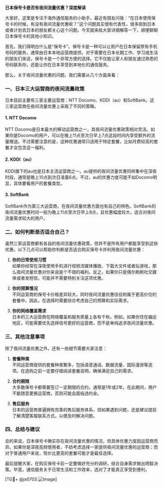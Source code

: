 **日本保号卡是否有夜间流量优惠？深度解读**

大家好，这里是专注于海外通信服务的小助手。最近有朋友问我：“在日本使用保号卡的时候，有没有夜间流量优惠呢？”这个问题其实很有代表性，很多刚到日本或者计划去日本的朋友都关心这个问题。今天就来给大家详细解答一下，顺便聊聊日本保号卡的其他小知识。

首先，我们得明白什么是“保号卡”。保号卡是一种可以让用户在日本保留原有手机号码的服务，通常由日本本地运营商提供。对于需要在日本长期工作、学习或生活的朋友们来说，保号卡是一个非常方便的选择。它不仅能让家人和朋友通过熟悉的号码联系你，还能让你在日本享受到本地化的通信服务。

那么，关于夜间流量优惠的问题，我们需要从几个方面来看：

### 一、日本三大运营商的夜间流量政策

日本目前主要有三家主要运营商：NTT Docomo、KDDI（au）和SoftBank。这三家运营商在夜间流量优惠上采取了不同的策略。

#### 1. NTT Docomo
NTT Docomo是日本最大的移动运营商之一，其夜间流量优惠政策相对灵活。如果你是Docomo的用户，可以在晚上11点至次日早上7点这段时间内享受额外的流量赠送。不过需要注意的是，这种优惠通常只适用于特定套餐，比如月费较高的套餐才会包含这一福利。

#### 2. KDDI（au）
KDDI旗下的au也是日本主流运营商之一。au提供的夜间流量优惠同样集中在深夜时段，通常是晚上10点到次日凌晨6点。不过，au的优惠力度可能不如Docomo明显，具体要看用户的套餐类型。

#### 3. SoftBank
SoftBank作为第三大运营商，在夜间流量优惠方面也有自己的特色。SoftBank的夜间流量优惠时间一般为晚上11点至次日早上8点，且优惠幅度较大，适合对夜间流量需求较大的用户。

### 二、如何判断是否适合自己？

虽然三家运营商都有各自的夜间流量优惠政策，但并不是所有用户都能享受到这些优惠。以下几点可以帮助你判断是否适合购买保号卡并利用夜间流量优惠：

1. **你的日常使用习惯**  
   如果你经常在深夜使用手机进行视频流媒体播放、下载大文件或者玩游戏，那么夜间流量优惠对你来说是个不错的福利。反之，如果你只是偶尔刷刷社交媒体或者发短信，可能并不需要特别关注这项优惠。

2. **你的预算情况**  
 不同运营商的保号卡价格差异较大，同时夜间流量优惠往往附属于更高价位的套餐中。因此，在选择时需要综合考虑自己的预算和实际需求。

3. **你的网络覆盖需求**  
 日本的三大运营商在网络覆盖和服务质量上各有千秋。例如，如果你住在偏远地区，可能需要优先选择信号更好的运营商，而不是单纯追求夜间流量优惠。

### 三、其他注意事项

除了夜间流量优惠之外，还有一些细节需要大家注意：

1. **套餐种类**  
 不同运营商提供的套餐种类繁多，包括语音通话、数据流量、国际漫游等选项。在选购之前一定要仔细阅读套餐说明，确保满足自己的需求。

2. **合约期限**  
 大多数保号卡都需要签订一定期限的合约，通常是1年或2年。在此期间，用户不能随意更换运营商，否则可能会面临违约金。

3. **售后服务**  
 日本的运营商普遍拥有完善的售后服务体系，但如果遇到问题，还是建议提前了解清楚客服联系方式，以便及时解决问题。

### 四、总结与建议

总的来说，日本保号卡确实存在夜间流量优惠的情况，但具体优惠力度因运营商而异。如果你是深夜高频使用者，不妨考虑选择一家提供夜间流量优惠的运营商；而对于普通用户来说，性价比更高的套餐可能才是最佳选择。

最后提醒大家，在购买保号卡前一定要做好充分的调研，结合自身需求做出明智决策。毕竟，通信服务关乎日常生活和工作效率，选对了才能真正享受到便利。

[TG💪+ @jx0703 ![Image](https://github.com/user-attachments/assets/dbca1d08-cadb-493c-b0ec-ad6f7a83f270)]
